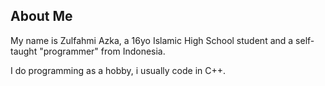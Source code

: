 ## About Me

My name is Zulfahmi Azka, a 16yo Islamic High School student and a self-taught "programmer" from Indonesia.

I do programming as a hobby, i usually code in C++.